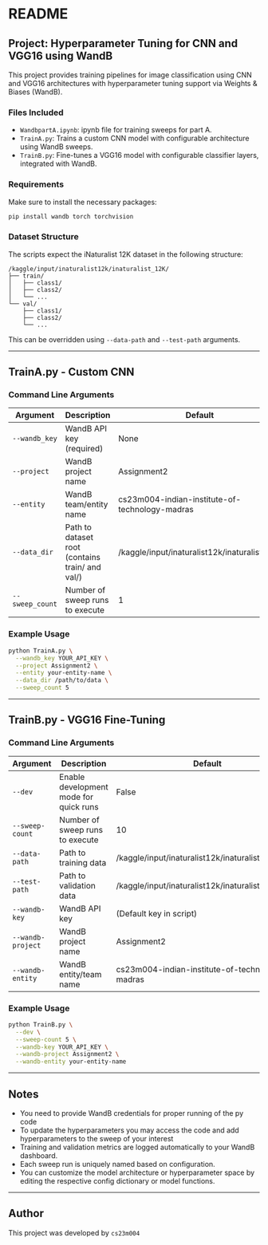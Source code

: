 # README

## Project: Hyperparameter Tuning for CNN and VGG16 using WandB

This project provides training pipelines for image classification using CNN and VGG16 architectures with hyperparameter tuning support via Weights & Biases (WandB).

### Files Included
- `WandbpartA.ipynb`: ipynb file for training sweeps for part A.
- `TrainA.py`: Trains a custom CNN model with configurable architecture using WandB sweeps.
- `TrainB.py`: Fine-tunes a VGG16 model with configurable classifier layers, integrated with WandB.

### Requirements

Make sure to install the necessary packages:

```bash
pip install wandb torch torchvision
```

### Dataset Structure

The scripts expect the iNaturalist 12K dataset in the following structure:

```
/kaggle/input/inaturalist12k/inaturalist_12K/
├── train/
│   ├── class1/
│   ├── class2/
│   └── ...
└── val/
    ├── class1/
    ├── class2/
    └── ...
```

This can be overridden using `--data-path` and `--test-path` arguments.

---

## TrainA.py - Custom CNN

### Command Line Arguments

| Argument         | Description                                      | Default     |
|------------------|--------------------------------------------------|-------------|
| `--wandb_key`    | WandB API key (required)                         | None        |
| `--project`      | WandB project name                               | Assignment2 |
| `--entity`       | WandB team/entity name                           | cs23m004-indian-institute-of-technology-madras |
| `--data_dir`     | Path to dataset root (contains train/ and val/)  | /kaggle/input/inaturalist12k/inaturalist_12K |
| `--sweep_count`  | Number of sweep runs to execute                  | 1           |

### Example Usage

```bash
python TrainA.py \
  --wandb_key YOUR_API_KEY \
  --project Assignment2 \
  --entity your-entity-name \
  --data_dir /path/to/data \
  --sweep_count 5
```

---

## TrainB.py - VGG16 Fine-Tuning

### Command Line Arguments

| Argument          | Description                                      | Default     |
|-------------------|--------------------------------------------------|-------------|
| `--dev`           | Enable development mode for quick runs          | False       |
| `--sweep-count`   | Number of sweep runs to execute                  | 10          |
| `--data-path`     | Path to training data                            | /kaggle/input/inaturalist12k/inaturalist_12K/train |
| `--test-path`     | Path to validation data                          | /kaggle/input/inaturalist12k/inaturalist_12K/val   |
| `--wandb-key`     | WandB API key                                    | (Default key in script) |
| `--wandb-project` | WandB project name                               | Assignment2 |
| `--wandb-entity`  | WandB entity/team name                           | cs23m004-indian-institute-of-technology-madras |

### Example Usage

```bash
python TrainB.py \
  --dev \
  --sweep-count 5 \
  --wandb-key YOUR_API_KEY \
  --wandb-project Assignment2 \
  --wandb-entity your-entity-name
```

---

## Notes
- You need to provide WandB credentials for proper running of the py code
- To update the hyperparameters you may access the code and add hyperparameters to the sweep of your interest
- Training and validation metrics are logged automatically to your WandB dashboard.
- Each sweep run is uniquely named based on configuration.
- You can customize the model architecture or hyperparameter space by editing the respective config dictionary or model functions.

---

## Author

This project was developed by `cs23m004`
